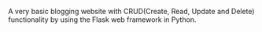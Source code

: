 A very basic blogging website with CRUD(Create, Read, Update and Delete) functionality by using the Flask web framework in Python.
